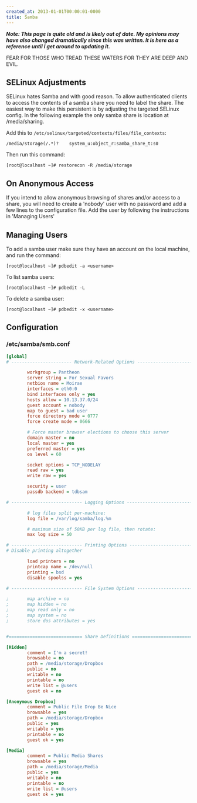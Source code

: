 ```yaml
---
created_at: 2013-01-01T00:00:01-0000
title: Samba
---
```


***Note: This page is quite old and is likely out of date. My opinions may have
also changed dramatically since this was written. It is here as a reference
until I get around to updating it.***

FEAR FOR THOSE WHO TREAD THESE WATERS FOR THEY ARE DEEP AND EVIL.

## SELinux Adjustments

SELinux hates Samba and with good reason. To allow authenticated clients to
access the contents of a samba share you need to label the share. The easiest
way to make this persistent is by adjusting the targeted SELinux config. In the
following example the only samba share is location at /media/sharing.

Add this to `/etc/selinux/targeted/contexts/files/file_contexts`:

```
/media/storage(/.*)?    system_u:object_r:samba_share_t:s0
```

Then run this command:

```
[root@localhost ~]# restorecon -R /media/storage
```

## On Anonymous Access

If you intend to allow anonymous browsing of shares and/or access to a share,
you will need to create a 'nobody' user with no password and add a few lines to
the configuration file. Add the user by following the instructions in 'Managing
Users'

## Managing Users

To add a samba user make sure they have an account on the local machine, and
run the command:

```
[root@localhost ~]# pdbedit -a <username>
```

To list samba users:

```
[root@localhost ~]# pdbedit -L
```

To delete a samba user:

```
[root@localhost ~]# pdbedit -x <username>
```

## Configuration

### /etc/samba/smb.conf

```ini
[global]
# ----------------------- Network-Related Options -------------------------

        workgroup = Pantheon
        server string = For Sexual Favors
        netbios name = Moirae
        interfaces = eth0:0
        bind interfaces only = yes
        hosts allow = 10.13.37.0/24
        guest account = nobody
        map to guest = bad user
        force directory mode = 0777
        force create mode = 0666

        # Force master browser elections to choose this server
        domain master = no
        local master = yes
        preferred master = yes
        os level = 60

        socket options = TCP_NODELAY
        read raw = yes
        write raw = yes

        security = user
        passdb backend = tdbsam

# --------------------------- Logging Options -----------------------------

        # log files split per-machine:
        log file = /var/log/samba/log.%m

        # maximum size of 50KB per log file, then rotate:
        max log size = 50

# --------------------------- Printing Options -----------------------------
# Disable printing altogether

        load printers = no
        printcap name = /dev/null
        printing = bsd
        disable spoolss = yes

# --------------------------- File System Options ---------------------------

;       map archive = no
;       map hidden = no
;       map read only = no
;       map system = no
;       store dos attributes = yes


#============================ Share Definitions ==============================

[Hidden]
        comment = I'm a secret!
        browsable = no
        path = /media/storage/Dropbox
        public = no
        writable = no
        printable = no
        write list = @users
        guest ok = no

[Anonymous Dropbox]
        comment = Public File Drop Be Nice
        browsable = yes
        path = /media/storage/Dropbox
        public = yes
        writable = yes
        printable = no
        guest ok = yes

[Media]
        comment = Public Media Shares
        browsable = yes
        path = /media/storage/Media
        public = yes
        writable = no
        printable = no
        write list = @users
        guest ok = yes
```
